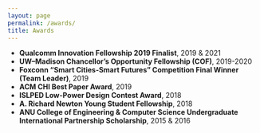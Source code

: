 ```yaml
---
layout: page
permalink: /awards/
title: Awards
---
```



<ul>
	<li>
		<b>Qualcomm Innovation Fellowship 2019 Finalist</b>, 2019 & 2021
	</li>
	<li>
		<b>UW–Madison Chancellor’s Opportunity Fellowship (COF)</b>, 2019-2020
	</li>
	<li>
		<b>Foxconn “Smart Cities-Smart Futures” Competition Final Winner (Team Leader)</b>, 2019
	</li>
	<li>
		<b>ACM CHI Best Paper Award</b>, 2019
	</li>
	<li>
		<b>ISLPED Low-Power Design Contest Award</b>, 2018
	</li>
	<li>
		<b>A. Richard Newton Young Student Fellowship</b>, 2018
	</li>
	<li>
		<b>ANU College of Engineering & Computer Science Undergraduate International Partnership Scholarship</b>, 2015 & 2016
	</li>
<!-- 	<li>
		<b>BIT Second Prize Scholarship for Outstanding Student</b>, 2015
	</li>
	<li>
		<b>BIT Second Prize Scholarship</b>, 2015
	</li> -->
</ul>

